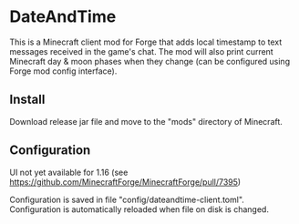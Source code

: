 # DateAndTime

This is a Minecraft client mod for Forge that adds local timestamp to text messages received in the game's chat.
The mod will also print current Minecraft day & moon phases when they change (can be configured using Forge mod config interface).

## Install
Download release jar file and move to the "mods" directory of Minecraft.

## Configuration

UI not yet available for 1.16 (see https://github.com/MinecraftForge/MinecraftForge/pull/7395)

Configuration is saved in file "config/dateandtime-client.toml".
Configuration is automatically reloaded when file on disk is changed.


